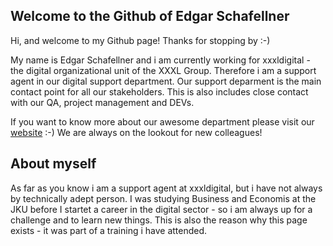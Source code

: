 ## Welcome to the Github of Edgar Schafellner

Hi,
and welcome to my Github page! Thanks for stopping by :-)

My name is Edgar Schafellner and i am currently working for xxxldigital - the digital organizational unit of the XXXL Group. Therefore i am a support agent in our digital support department. Our support deparment is the main contact point for all our stakeholders. This is also includes close contact with our QA, project management and DEVs.

If you want to know more about our awesome department please visit our [website](https://www.xxxl.digital/about-en) :-) We are always on the lookout for new colleagues!

## About myself

As far as you know i am a support agent at xxxldigital, but i have not always by technically adept person. I was studying Business and Economis at the JKU before I startet a career in the digital sector - so i am always up for a challenge and to learn new things. This is also the reason why this page exists - it was part of a training i have attended.
